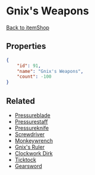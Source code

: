 # Gnix's Weapons

<no description available>

[Back to itemShop](../item-shops.md)

## Properties

```json
{
    "id": 91,
    "name": "Gnix's Weapons",
    "count": -100
}
```

## Related

- [Pressureblade](../items/2290-pressureblade.md)
- [Pressurestaff](../items/2291-pressurestaff.md)
- [Pressureknife](../items/2292-pressureknife.md)
- [Screwdriver](../items/2293-screwdriver.md)
- [Monkeywrench](../items/2294-monkeywrench.md)
- [Gnix's Ruler](../items/2295-gnix-s-ruler.md)
- [Clockwork Dirk](../items/2296-clockwork-dirk.md)
- [Ticktock](../items/2297-ticktock.md)
- [Gearsword](../items/2298-gearsword.md)

